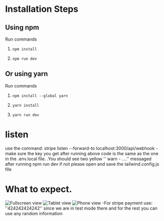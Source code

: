 # Installation Steps



## Using npm

Run commands

1) ```npm install```


2) ```npm run dev```


## Or using yarn

Run commands 

1) ```npm install --global yarn```

2) ```yarn install```

3) ```yarn run dev```

# listen 
use the command: stripe listen --forward-to localhost:3000/api/webhook
-make sure the key you get after running above code is the same as the one in the .env.local file.
.You should see two yellow '' warn - ....'' messaged after running npm run dev if not please open and save the tailwind.config.js file


# What to expect.
![Fullscreen view](https://user-images.githubusercontent.com/62051440/214948565-8bf2b939-392f-4951-81cf-bf42d2f84b81.png)
![Tablet view](https://user-images.githubusercontent.com/62051440/214949264-2fb9bec9-5abb-4457-9163-bbfeb56e8406.png)
![Phone view](https://user-images.githubusercontent.com/62051440/214949352-13da1b49-4b5a-49f0-b61d-0b7e9cd8c319.png)
-For stripe payment use: ''424242424242'' since we are in test mode there and for the rest you can use any random information

